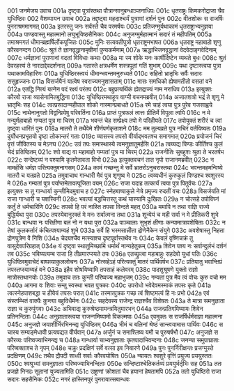 001	जनमेजय उवाच
001a	दृष्ट्वा पुत्रांस्तथा पौत्रान्सानुबन्धाञ्जनाधिपः
001c	धृतराष्ट्रः किमकरोद्राजा चैव युधिष्ठिरः
002	वैशम्पायन उवाच
002a	तद्दृष्ट्वा महदाश्चर्यं पुत्राणां दर्शनं पुनः
002c	वीतशोकः स राजर्षिः पुनराश्रममागमत्
003a	इतरस्तु जनः सर्वस्ते चैव परमर्षयः
003c	प्रतिजग्मुर्यथाकामं धृतराष्ट्राभ्यनुज्ञया
004a	पाण्डवास्तु महात्मानो लघुभूयिष्ठसैनिकाः
004c	अनुजग्मुर्महात्मानं सदारं तं महीपतिम्
005a	तमाश्रमगतं धीमान्ब्रह्मर्षिर्लोकपूजितः
005c	मुनिः सत्यवतीपुत्रो धृतराष्ट्रमभाषत
006a	धृतराष्ट्र महाबाहो शृणु कौरवनन्दन
006c	श्रुतं ते ज्ञानवृद्धानामृषीणां पुण्यकर्मणाम्
007a	ऋद्धाभिजनवृद्धानां वेदवेदाङ्गवेदिनाम्
007c	धर्मज्ञानां पुराणानां वदतां विविधाः कथाः
008a	मा स्म शोके मनः कार्षीर्दिष्टेन व्यथते बुधः
008c	श्रुतं देवरहस्यं ते नारदाद्देवदर्शनात्
009a	गतास्ते क्षत्रधर्मेण शस्त्रपूतां गतिं शुभाम्
009c	यथा दृष्टास्त्वया पुत्रा यथाकामविहारिणः
010a	युधिष्ठिरस्त्वयं धीमान्भवन्तमनुरुध्यते
010c	सहितो भ्रातृभिः सर्वैः सदारः ससुहृज्जनः
011a	विसर्जयैनं यात्वेष स्वराज्यमनुशासताम्
011c	मासः समधिको ह्येषामतीतो वसतां वने
012a	एतद्धि नित्यं यत्नेन पदं रक्ष्यं परंतप
012c	बहुप्रत्यर्थिकं ह्येतद्राज्यं नाम नराधिप
013a	इत्युक्तः कौरवो राजा व्यासेनामितबुद्धिना
013c	युधिष्ठिरमथाहूय वाग्मी वचनमब्रवीत्
014a	अजातशत्रो भद्रं ते शृणु मे भ्रातृभिः सह
014c	त्वत्प्रसादान्महीपाल शोको नास्मान्प्रबाधते
015a	रमे चाहं त्वया पुत्र पुरेव गजसाह्वये
015c	नाथेनानुगतो विद्वन्प्रियेषु परिवर्तिना
016a	प्राप्तं पुत्रफलं त्वत्तः प्रीतिर्मे विपुला त्वयि
016c	न मे मन्युर्महाबाहो गम्यतां पुत्र मा चिरम्
017a	भवन्तं चेह सम्प्रेक्ष्य तपो मे परिहीयते
017c	तपोयुक्तं शरीरं च त्वां दृष्ट्वा धारितं पुनः
018a	मातरौ ते तथैवेमे शीर्णपर्णकृताशने
018c	मम तुल्यव्रते पुत्र नचिरं वर्तयिष्यतः
019a	दुर्योधनप्रभृतयो दृष्टा लोकान्तरं गताः
019c	व्यासस्य तपसो वीर्याद्भवतश्च समागमात्
020a	प्रयोजनं चिरं वृत्तं जीवितस्य च मेऽनघ
020c	उग्रं तपः समास्थास्ये त्वमनुज्ञातुमर्हसि
021a	त्वय्यद्य पिण्डः कीर्तिश्च कुलं चेदं प्रतिष्ठितम्
021c	श्वो वाद्य वा महाबाहो गम्यतां पुत्र मा चिरम्
022a	राजनीतिः सुबहुशः श्रुता ते भरतर्षभ
022c	सन्देष्टव्यं न पश्यामि कृतमेतावता विभो
023a	इत्युक्तवचनं तात नृपो राजानमब्रवीत्
023c	न मामर्हसि धर्मज्ञ परित्यक्तुमनागसम्
024a	कामं गच्छन्तु मे सर्वे भ्रातरोऽनुचरास्तथा
024c	भवन्तमहमन्विष्ये मातरौ च यतव्रते
025a	तमुवाचाथ गान्धारी मैवं पुत्र शृणुष्व मे
025c	त्वय्यधीनं कुरुकुलं पिण्डश्च श्वशुरस्य मे
026a	गम्यतां पुत्र पर्याप्तमेतावत्पूजिता वयम्
026c	राजा यदाह तत्कार्यं त्वया पुत्र पितुर्वचः
027a	इत्युक्तः स तु गान्धार्या कुन्तीमिदमुवाच ह
027c	स्नेहबाष्पाकुले नेत्रे प्रमृज्य रुदतीं वचः
028a	विसर्जयति मां राजा गान्धारी च यशस्विनी
028c	भवत्यां बद्धचित्तस्तु कथं यास्यामि दुःखितः
029a	न चोत्सहे तपोविघ्नं कर्तुं ते धर्मचारिणि
029c	तपसो हि परं नास्ति तपसा विन्दते महत्
030a	ममापि न तथा राज्ञि राज्ये बुद्धिर्यथा पुरा
030c	तपस्येवानुरक्तं मे मनः सर्वात्मना तथा
031a	शून्येयं च मही सर्वा न मे प्रीतिकरी शुभे
031c	बान्धवा नः परिक्षीणा बलं नो न यथा पुरा
032a	पाञ्चालाः सुभृशं क्षीणाः कन्यामात्रावशेषिताः
032c	न तेषां कुलकर्तारं कंचित्पश्याम्यहं शुभे
033a	सर्वे हि भस्मसान्नीता द्रोणेनैकेन संयुगे
033c	अवशेषास्तु निहता द्रोणपुत्रेण वै निशि
034a	चेदयश्चैव मत्स्याश्च दृष्टपूर्वास्तथैव नः
034c	केवलं वृष्णिचक्रं तु वासुदेवपरिग्रहात्
034e	यं दृष्ट्वा स्थातुमिच्छामि धर्मार्थं नान्यहेतुकम्
035a	शिवेन पश्य नः सर्वान्दुर्लभं दर्शनं तव
035c	भविष्यत्यम्ब राजा हि तीव्रमारप्स्यते तपः
036a	एतच्छ्रुत्वा महाबाहुः सहदेवो युधां पतिः
036c	युधिष्ठिरमुवाचेदं बाष्पव्याकुललोचनः
037a	नोत्सहेऽहं परित्यक्तुं मातरं पार्थिवर्षभ
037c	प्रतियातु भवान्क्षिप्रं तपस्तप्स्याम्यहं वने
038a	इहैव शोषयिष्यामि तपसाहं कलेवरम्
038c	पादशुश्रूषणे युक्तो राज्ञो मात्रोस्तथानयोः
039a	तमुवाच ततः कुन्ती परिष्वज्य महाभुजम्
039c	गम्यतां पुत्र मैव त्वं वोचः कुरु वचो मम
040a	आगमा वः शिवाः सन्तु स्वस्था भवत पुत्रकाः
040c	उपरोधो भवेदेवमस्माकं तपसः कृते
041a	त्वत्स्नेहपाशबद्धा च हीयेयं तपसः परात्
041c	तस्मात्पुत्रक गच्छ त्वं शिष्टमल्पं हि नः प्रभो
042a	एवं संस्तम्भितं वाक्यैः कुन्त्या बहुविधैर्मनः
042c	सहदेवस्य राजेन्द्र राज्ञश्चैव विशेषतः
043a	ते मात्रा समनुज्ञाता राज्ञा च कुरुपुंगवाः
043c	अभिवाद्य कुरुश्रेष्ठमामन्त्रयितुमारभन्
044a	राजन्प्रतिगमिष्यामः शिवेन प्रतिनन्दिताः
044c	अनुज्ञातास्त्वया राजन्गमिष्यामो विकल्मषाः
045a	एवमुक्तः स राजर्षिर्धर्मराज्ञा महात्मना
045c	अनुजज्ञे जयाशीर्भिरभिनन्द्य युधिष्ठिरम्
046a	भीमं च बलिनां श्रेष्ठं सान्त्वयामास पार्थिवः
046c	स चास्य सम्यङ्मेधावी प्रत्यपद्यत वीर्यवान्
047a	अर्जुनं च समाश्लिष्य यमौ च पुरुषर्षभौ
047c	अनुजज्ञे स कौरव्यः परिष्वज्याभिनन्द्य च
048a	गान्धार्या चाभ्यनुज्ञाताः कृतपादाभिवन्दनाः
048c	जनन्या समुपाघ्राताः परिष्वक्ताश्च ते नृपम्
048e	चक्रुः प्रदक्षिणं सर्वे वत्सा इव निवारणे
049a	पुनः पुनर्निरीक्षन्तः प्रजग्मुस्ते प्रदक्षिणम्
049c	तथैव द्रौपदी साध्वी सर्वाः कौरवयोषितः
050a	न्यायतः श्वशुरे वृत्तिं प्रयुज्य प्रययुस्ततः
050c	श्वश्रूभ्यां समनुज्ञाताः परिष्वज्याभिनन्दिताः
050e	सन्दिष्टाश्चेतिकर्तव्यं प्रययुर्भर्तृभिः सह
051a	ततः प्रजज्ञे निनदः सूतानां युज्यतामिति
051c	उष्ट्राणां क्रोशतां चैव हयानां हेषतामपि
052a	ततो युधिष्ठिरो राजा सदारः सहसैनिकः
052c	नगरं हास्तिनपुरं पुनरायात्सबान्धवः
